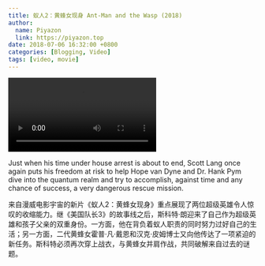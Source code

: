 ```yaml
---
title: 蚁人2：黄蜂女现身 Ant-Man and the Wasp (2018)
author:
  name: Piyazon
  link: https://piyazon.top
date: 2018-07-06 16:32:00 +0800
categories: [Blogging, Video]
tags: [video, movie]
---
```



<video id="player" class="weixin_video" playsinline controls x-webkit-airplay data-poster="https://git.lug.ustc.edu.cn/flame3/images/-/raw/main/movie/ant-man-2.jpg"
  wxv="wxv_2187697681219846146" src="">
  <track kind="captions" label="English" src="https://piyazon.top/storage/assets/subtitles/ant-man-2-en.vtt" srclang="en"
    default />
  <track kind="captions" label="汉语" src="https://piyazon.top/storage/assets/subtitles/ant-man-2-cn.vtt" srclang="zh-CN" />
</video>

Just when his time under house arrest is about to end, Scott Lang once again puts his freedom at risk to help Hope van Dyne and Dr. Hank Pym dive into the quantum realm and try to accomplish, against time and any chance of success, a very dangerous rescue mission.

来自漫威电影宇宙的新片《蚁人2：黄蜂女现身》重点展现了两位超级英雄令人惊叹的收缩能力。继《美国队长3》的故事线之后，斯科特·朗迎来了自己作为超级英雄和孩子父亲的双重身份。一方面，他在背负着蚁人职责的同时努力过好自己的生活；另一方面，二代黄蜂女霍普·凡·戴恩和汉克·皮姆博士又向他传达了一项紧迫的新任务。斯科特必须再次穿上战衣，与黄蜂女并肩作战，共同破解来自过去的谜题。
